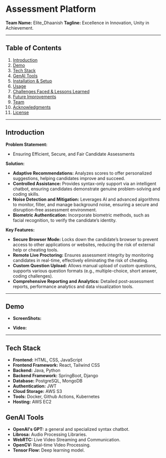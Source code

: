 # Assessment Platform

**Team Name:** Elite_Dhaanish
**Tagline:** Excellence in Innovation, Unity in Achievement.

---

## Table of Contents
1. [Introduction](#introduction)
2. [Demo](#demo)
3. [Tech Stack](#tech-stack)
4. [GenAI Tools](#genai-tools)
5. [Installation & Setup](#installation--setup)
6. [Usage](#usage)
7. [Challenges Faced & Lessons Learned](#challenges-faced--lessons-learned)
8. [Future Improvements](#future-improvements)
9. [Team](#team)
10. [Acknowledgments](#acknowledgments)
11. [License](#license)

---

## Introduction

**Problem Statement:**
- Ensuring Efficient, Secure, and Fair Candidate Assessments

**Solution:**
- **Adaptive Recommendations:** Analyzes scores to offer personalized suggestions, helping candidates improve and succeed.
- **Controlled Assistance:** Provides syntax-only support via an intelligent chatbot, ensuring candidates demonstrate genuine problem-solving and coding skills.
- **Noise Detection and Mitigation:** Leverages AI and advanced algorithms to monitor, filter, and manage background noise, ensuring a secure and disruption-free assessment environment.
- **Biometric Authentication:** Incorporate biometric methods, such as facial recognition, to verify the candidate’s identity.

**Key Features:**
- **Secure Browser Mode:** Locks down the candidate’s browser to prevent access to other applications or websites, reducing the risk of external help or cheating tools.
- **Remote Live Proctoring:** Ensures assessment integrity by monitoring candidates in real-time, effectively eliminating the risk of cheating.
- **Custom Question Upload:** Allows manual upload of custom questions, supports various question formats (e.g., multiple-choice, short answer, coding challenges).
- **Comprehensive Reporting and Analytics:** Detailed post-assessment reports, performance analytics and data visualization tools.

---

## Demo

- **ScreenShots:**
   
- **Video:**

---

## Tech Stack

- **Frontend:** HTML, CSS, JavaScript
- **Frontend Framework:** React, Tailwind CSS
- **Backend:** Java, Python
- **Backend Framework:** SpringBoot, Django
- **Database:** PostgreSQL, MongoDB
- **Authentication:** JWT
- **Cloud Storage:** AWS S3
- **Tools:** Docker, Github Actions, Kubernetes
- **Hosting:** AWS EC2

## GenAI Tools

- **OpenAI's GPT:** a general and specialized syntax chatbot.
- **Librosa:** Audio Processing Libraries.
- **WebRTC:** Live Video Streaming and Communication.
- **OpenCV:** Real-time Video Processing.
- **Tensor Flow:** Deep learning model.



